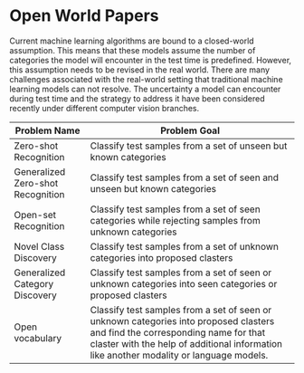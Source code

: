 # Open World Papers

Current machine learning algorithms are bound to a closed-world assumption. This means that these models assume the number of categories the model will encounter in the test time is predefined. However, this assumption needs to be revised in the real world. There are many challenges associated with the real-world setting that traditional machine learning models can not resolve. The uncertainty a model can encounter during test time and the strategy to address it have been considered recently under different computer vision branches. 

| **Problem Name**  |     **Problem Goal** |
|---------------|-----------|
| Zero-shot Recognition | Classify test samples from a set of unseen but known categories| 
| Generalized Zero-shot Recognition | Classify test samples from a set of seen and unseen but known categories| 
| Open-set Recognition  | Classify test samples from a set of seen categories while rejecting samples from unknown categories|
| Novel Class Discovery | Classify test samples from a set of unknown categories into proposed clasters|
| Generalized Category Discovery | Classify test samples from a set of seen or unknown categories into seen categories or proposed clasters |
| Open vocabulary | Classify test samples from a set of seen or unknown categories into proposed clasters and find the corresponding name for that claster with the help of additional information like another modality or language models.|
